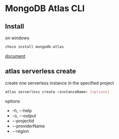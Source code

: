 # MongoDB Atlas CLI

## Install

on windows

```sh
choco install mongodb-atlas
```

[document](https://www.mongodb.com/docs/atlas/cli/stable/install-atlas-cli/)

## atlas serverless create

create one serverless instance in the specified project

```sh
atlas serverless create <instanceName> [options]
```

options

- -h, --help
- -o, --output
- --projectId
- --providerName
- --region


